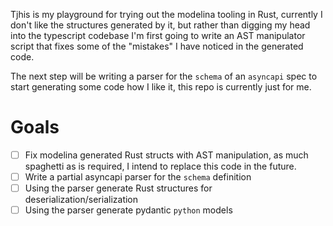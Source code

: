 Tjhis is my playground for trying out the modelina tooling in Rust, currently I don't like the structures generated by it,
but rather than digging my head into the typescript codebase I'm first going to write an AST manipulator script that fixes
some of the "mistakes" I have noticed in the generated code.

The next step will be writing a parser for the `schema` of an `asyncapi` spec to start generating some code how I like it,
this repo is currently just for me.

# Goals
- [ ] Fix modelina generated Rust structs with AST manipulation, as much spaghetti as is required, I intend to replace this code in the future.
- [ ] Write a partial asyncapi parser for the `schema` definition
- [ ] Using the parser generate Rust structures for deserialization/serialization
- [ ] Using the parser generate pydantic `python` models
